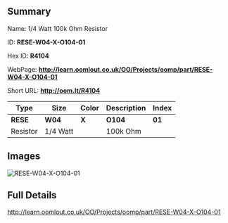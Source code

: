

## Summary
 
Name: 1/4 Watt 100k Ohm Resistor

ID: __RESE-W04-X-O104-01__

Hex ID: __R4104__

WebPage: __http://learn.oomlout.co.uk/OO/Projects/oomp/part/RESE-W04-X-O104-01__

Short URL: __http://oom.lt/R4104__


| Type   | Size   | Color   | Description   | Index   |    
| ----- | ------   | ------   | -----   | ----   |    
| __RESE__   					| __W04__   					| __X__    						| __O104__    					| __01__ |    
| Resistor		| 1/4 Watt	| 		| 100k Ohm	| 	|

## Images
![RESE-W04-X-O104-01](http://oomlout.com/oomp-gen/parts/RESE-W04-X-O104-01/RESE-W04-X-O104-01_420.jpg)

## Full Details

 http://learn.oomlout.co.uk/OO/Projects/oomp/part/RESE-W04-X-O104-01

